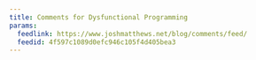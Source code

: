 ```yaml
---
title: Comments for Dysfunctional Programming
params:
  feedlink: https://www.joshmatthews.net/blog/comments/feed/
  feedid: 4f597c1089d0efc946c105f4d405bea3
---
```

